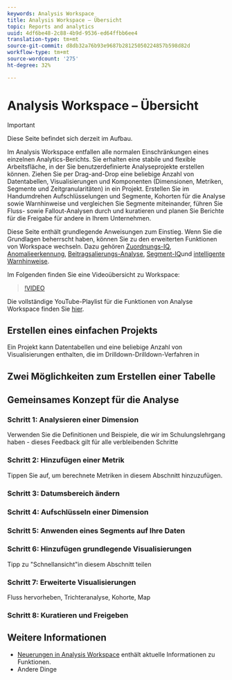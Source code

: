 ```yaml
---
keywords: Analysis Workspace
title: Analysis Workspace – Übersicht
topic: Reports and analytics
uuid: 4df6be48-2c88-4b9d-9536-ed64ffbb6ee4
translation-type: tm+mt
source-git-commit: d8db32a76b93e9687b28125050224857b598d82d
workflow-type: tm+mt
source-wordcount: '275'
ht-degree: 32%

---
```



# Analysis Workspace – Übersicht

>[!IMPORTANT]
>
>Diese Seite befindet sich derzeit im Aufbau.

Im Analysis Workspace entfallen alle normalen Einschränkungen eines einzelnen Analytics-Berichts. Sie erhalten eine stabile und flexible Arbeitsfläche, in der Sie benutzerdefinierte Analyseprojekte erstellen können. Ziehen Sie per Drag-and-Drop eine beliebige Anzahl von Datentabellen, Visualisierungen und Komponenten (Dimensionen, Metriken, Segmente und Zeitgranularitäten) in ein Projekt. Erstellen Sie im Handumdrehen Aufschlüsselungen und Segmente, Kohorten für die Analyse sowie Warnhinweise und vergleichen Sie Segmente miteinander, führen Sie Fluss- sowie Fallout-Analysen durch und kuratieren und planen Sie Berichte für die Freigabe für andere in Ihrem Unternehmen.

Diese Seite enthält grundlegende Anweisungen zum Einstieg. Wenn Sie die Grundlagen beherrscht haben, können Sie zu den erweiterten Funktionen von Workspace wechseln. Dazu gehören [Zuordnungs-IQ](/help/analyze/analysis-workspace/attribution-iq.md), [Anomalieerkennung](/help/analyze/analysis-workspace/virtual-analyst/c-anomaly-detection/anomaly-detection.md), [Beitragsalierungs-Analyse](/help/analyze/analysis-workspace/virtual-analyst/contribution-analysis/ca-tokens.md), [Segment-IQ](/help/analyze/analysis-workspace/segment-iq.md)und [intelligente Warnhinweise](/help/analyze/analysis-workspace/c-intelligent-alerts/intellligent-alerts.md).

Im Folgenden finden Sie eine Videoübersicht zu Workspace:

>[!VIDEO](https://video.tv.adobe.com/v/26266?quality=12)

Die vollständige YouTube-Playlist für die Funktionen von Analyse Workspace finden Sie [hier](https://www.youtube.com/channel/UC8I6bqCk7gO6YdoMz6W5fvw/playlists?view=50&amp;sort=dd&amp;shelf_id=7).

## Erstellen eines einfachen Projekts

Ein Projekt kann Datentabellen und eine beliebige Anzahl von Visualisierungen enthalten, die im Drilldown-Drilldown-Verfahren in


## Zwei Möglichkeiten zum Erstellen einer Tabelle

## Gemeinsames Konzept für die Analyse

### Schritt 1: Analysieren einer Dimension

Verwenden Sie die Definitionen und Beispiele, die wir im Schulungslehrgang haben - dieses Feedback gilt für alle verbleibenden Schritte

### Schritt 2: Hinzufügen einer Metrik

Tippen Sie auf, um berechnete Metriken in diesem Abschnitt hinzuzufügen.

### Schritt 3: Datumsbereich ändern

### Schritt 4: Aufschlüsseln einer Dimension

### Schritt 5: Anwenden eines Segments auf Ihre Daten

### Schritt 6: Hinzufügen grundlegende Visualisierungen

Tipp zu &quot;Schnellansicht&quot;in diesem Abschnitt teilen

### Schritt 7: Erweiterte Visualisierungen

Fluss hervorheben, Trichteranalyse, Kohorte, Map

### Schritt 8: Kuratieren und Freigeben

## Weitere Informationen

* [Neuerungen in Analysis Workspace](/help/analyze/analysis-workspace/new-features-in-analysis-workspace.md) enthält aktuelle Informationen zu Funktionen.
* Andere Dinge
